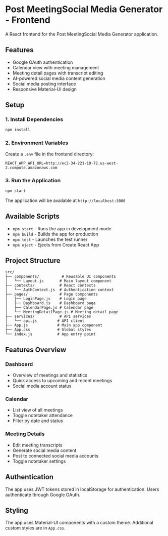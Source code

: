 # Post MeetingSocial Media Generator - Frontend

A React frontend for the Post MeetingSocial Media Generator application.

## Features

- Google OAuth authentication
- Calendar view with meeting management
- Meeting detail pages with transcript editing
- AI-powered social media content generation
- Social media posting interface
- Responsive Material-UI design

## Setup

### 1. Install Dependencies

```bash
npm install
```

### 2. Environment Variables

Create a `.env` file in the frontend directory:

```env
REACT_APP_API_URL=http://ec2-34-221-10-72.us-west-2.compute.amazonaws.com
```

### 3. Run the Application

```bash
npm start
```

The application will be available at `http://localhost:3000`

## Available Scripts

- `npm start` - Runs the app in development mode
- `npm build` - Builds the app for production
- `npm test` - Launches the test runner
- `npm eject` - Ejects from Create React App

## Project Structure

```
src/
├── components/          # Reusable UI components
│   └── Layout.js       # Main layout component
├── contexts/           # React contexts
│   └── AuthContext.js  # Authentication context
├── pages/              # Page components
│   ├── LoginPage.js    # Login page
│   ├── Dashboard.js    # Dashboard page
│   ├── CalendarPage.js # Calendar page
│   └── MeetingDetailPage.js # Meeting detail page
├── services/           # API services
│   └── api.js         # API client
├── App.js             # Main app component
├── App.css            # Global styles
└── index.js           # App entry point
```

## Features Overview

### Dashboard
- Overview of meetings and statistics
- Quick access to upcoming and recent meetings
- Social media account status

### Calendar
- List view of all meetings
- Toggle notetaker attendance
- Filter by date and status

### Meeting Details
- Edit meeting transcripts
- Generate social media content
- Post to connected social media accounts
- Toggle notetaker settings

## Authentication

The app uses JWT tokens stored in localStorage for authentication. Users authenticate through Google OAuth.

## Styling

The app uses Material-UI components with a custom theme. Additional custom styles are in `App.css`.